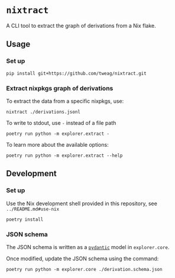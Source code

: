 # `nixtract`

A CLI tool to extract the graph of derivations from a Nix flake.

## Usage

### Set up

```console
pip install git+https://github.com/tweag/nixtract.git
```

### Extract nixpkgs graph of derivations

To extract the data from a specific nixpkgs, use:

```console
nixtract ./derivations.jsonl
```

To write to stdout, use `-` instead of a file path

```console
poetry run python -m explorer.extract -
```

To learn more about the available options:

```console
poetry run python -m explorer.extract --help
```

## Development

### Set up

Use the Nix development shell provided in this repository, see `../README.md#use-nix`

```console
poetry install
```

### JSON schema

The JSON schema is written as a [`pydantic`](https://docs.pydantic.dev/latest/) model in `explorer.core`.

Once modified, update the JSON schema using the command:

```console
poetry run python -m explorer.core ./derivation.schema.json
```

